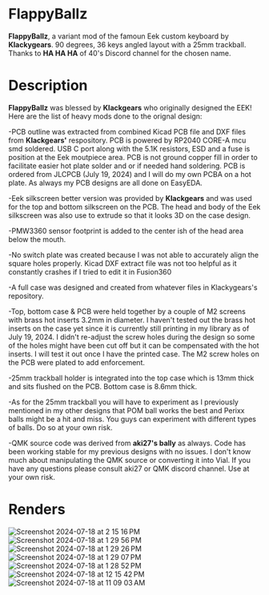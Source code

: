 # FlappyBallz
**FlappyBallz**, a variant mod of the famoun Eek custom keyboard by **Klackygears**. 90 degrees, 36 keys angled layout with a 25mm trackball. Thanks to **HA HA HA** of 40's Discord channel for the chosen name.

# Description
**FlappyBallz** was blessed by **Klackgears** who originally designed the EEK! Here are the list of heavy mods done to the orignal design:

-PCB outline was extracted from combined Kicad PCB file and DXF files from **Klackgears'** respository. PCB is powered by RP2040 CORE-A mcu smd soldered.  USB C port along with the 5.1K resistors, ESD and a fuse is position at the Eek moutpiece area.  PCB is not ground copper fill in order to facilitate easier hot plate solder and or if needed hand soldering.  PCB is ordered from JLCPCB (July 19, 2024) and I will do my own PCBA on a hot plate. As always my PCB designs are all done on EasyEDA.

-Eek silkscreen better version was provided by **Klackgears** and was used for the top and bottom silkscreen on the PCB. The head and body of the Eek silkscreen was also use to extrude so that it looks 3D on the case design.

-PMW3360 sensor footprint is added to the center ish of the head area below the mouth.

-No switch plate was created because I was not able to accurately align the square holes properly. Kicad DXF extract file was not too helpful as it constantly crashes if I tried to edit it in Fusion360

-A full case was designed and created from whatever files in Klackygears's repository. 

-Top, bottom case & PCB were held together by a couple of M2 screens with brass hot inserts 3.2mm in diameter. I haven't tested out the brass hot inserts on the case yet since it is currently still printing in my library as of July 19, 2024. I didn't re-adjust the screw holes during the design so some of the holes might have been cut off but it can be compensated with the hot inserts.  I will test it out once I have the printed case. The M2 screw holes on the PCB were plated to add enforcement.

-25mm trackball holder is integrated into the top case which is 13mm thick and sits flushed on the PCB.  Bottom case is 8.6mm thick.

-As for the 25mm trackball you will have to experiment as I previously mentioned in my other designs that POM ball works the best and Perixx balls might be a hit and miss.  You guys can experiment with different types of balls. Do so at your own risk.

-QMK source code was derived from **aki27's bally** as always. Code has been working stable for my previous designs with no issues.  I don't know much about manipulating the QMK source or converting it into Vial. If you have any questions please consult aki27 or QMK discord channel. Use at your own risk.


# Renders

![Screenshot 2024-07-18 at 2 15 16 PM](https://github.com/user-attachments/assets/c8e57288-f0ef-42b1-8ca9-1da98ff6ec2f)
![Screenshot 2024-07-18 at 1 29 56 PM](https://github.com/user-attachments/assets/e9599337-44e0-4aad-81ce-165b576d7f24)
![Screenshot 2024-07-18 at 1 29 26 PM](https://github.com/user-attachments/assets/06774130-c207-4c02-a907-a616656d4420)
![Screenshot 2024-07-18 at 1 29 07 PM](https://github.com/user-attachments/assets/a14c7bbb-fb10-478e-88ab-7f1686201684)
![Screenshot 2024-07-18 at 1 28 52 PM](https://github.com/user-attachments/assets/49d7b128-da0d-4545-b4d9-a0cfc9cbbd83)
![Screenshot 2024-07-18 at 12 15 42 PM](https://github.com/user-attachments/assets/15a2d6ca-3259-475d-8ccb-53fb76b430be)
![Screenshot 2024-07-18 at 11 09 03 AM](https://github.com/user-attachments/assets/b3419db6-417f-43d6-892b-643cef48fe00)
